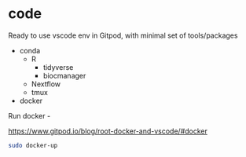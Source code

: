 # code

Ready to use vscode env in Gitpod, with minimal set of tools/packages

- conda
  - R
    - tidyverse
    - biocmanager
  - Nextflow
  - tmux
- docker

Run docker - 

https://www.gitpod.io/blog/root-docker-and-vscode/#docker

```bash
sudo docker-up
```
